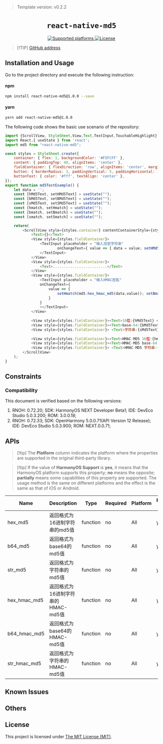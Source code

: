 > Template version: v0.2.2

<p align="center">
  <h1 align="center"> <code>react-native-md5</code> </h1>
</p>
<p align="center">
    <a href="https://github.com/kmend/react-native-md5">
        <img src="https://img.shields.io/badge/platforms-android%20|%20ios%20|%20harmony%20-lightgrey.svg" alt="Supported platforms" />
    </a>
    <a href="https://github.com/kmend/react-native-md5/blob/master/README.md">
        <img src="https://img.shields.io/badge/license-MIT-green.svg" alt="License" />
        <!-- <img src="https://img.shields.io/badge/license-Apache-blue.svg" alt="License" /> -->
    </a>
</p>

> [!TIP] [GitHub address](https://github.com/kmend/react-native-md5)

## Installation and Usage

Go to the project directory and execute the following instruction:

<!-- tabs:start -->

#### **npm**

```bash
npm install react-native-md5@1.0.0 --save
```

#### **yarn**

```bash
yarn add react-native-md5@1.0.0 
```

<!-- tabs:end -->

The following code shows the basic use scenario of the repository:

```js
import {ScrollView, StyleSheet,View,Text,TextInput,TouchableHighlight} from 'react-native';
import React,{ useState } from 'react';
import md5 from "react-native-md5";

const styles = StyleSheet.create({
    container: { flex: 1, backgroundColor: '#F5FCFF' },
    content: { paddingTop: 40, alignItems: 'center' },
    fieldContainer: { flexDirection: 'row', alignItems: 'center', marginBottom: 10 },
    button: { borderRadius: 3, paddingVertical: 5, paddingHorizontal: 10, backgroundColor: 'green', marginBottom: 10 },
    buttonText: { color: '#fff', textAlign: 'center' },
});
export function md5TestExample() {
	let data = '';
    const [hMd5Text, setHMd5Text] = useState("");
    const [bMd5Text, setBMd5Text] = useState("");
    const [sMd5Text, setSMd5Text] = useState("");
    const [hmatch, setHmatch] = useState("");
    const [bmatch, setBmatch] = useState("");
    const [smatch, setSmatch] = useState("");

    return(
        <ScrollView style={styles.container} contentContainerStyle={styles.content}>
            <Text>{}</Text>
            <View style={styles.fieldContainer}>
                <TextInput placeholder = "输入加密字符串" 
                        onChangeText={ value => { data = value; setHMd5Text(md5.hex_md5(value)); setBMd5Text(md5.b64_md5(value)); setSMd5Text(md5.str_md5(value)); }}>
                </TextInput>
            </View>
            <View style={styles.fieldContainer}>
                <Text>.........................</Text>
            </View>
            <View style={styles.fieldContainer}>
                <TextInput placeholder = "输入HMAC密匙"
                onChangeText={
                    value => { 
                        setHmatch(md5.hex_hmac_md5(data,value)); setBmatch(md5.b64_hmac_md5(data,value)); setSmatch(md5.str_hmac_md5(data,value)); 
                    }
                } 
                ></TextInput>
            </View>
            
            <View style={styles.fieldContainer}><Text>16位:{hMd5Text} </Text></View>
            <View style={styles.fieldContainer}><Text>base-64:{bMd5Text} </Text></View>
            <View style={styles.fieldContainer}> <Text>字符串:{sMd5Text} </Text></View>
            
            <View style={styles.fieldContainer}><Text>HMAC-MD5 16位:{hmatch} </Text></View>
            <View style={styles.fieldContainer}><Text>HMAC-MD5 base-64:{bmatch} </Text></View>
            <View style={styles.fieldContainer}> <Text>HMAC-MD5 字符串:{smatch} </Text></View>
        </ScrollView>
    );
}
```


## Constraints

### Compatibility

This document is verified based on the following versions:

1. RNOH: 0.72.20; SDK: HarmonyOS NEXT Developer Beta1; IDE: DevEco Studio 5.0.3.200; ROM: 3.0.0.18;
2. RNOH: 0.72.33; SDK: OpenHarmony 5.0.0.71(API Version 12 Release); IDE: DevEco Studio 5.0.3.900; ROM: NEXT.0.0.71;

## APIs

> [!tip] The **Platform** column indicates the platform where the properties are supported in the original third-party library.

> [!tip] If the value of **HarmonyOS Support** is **yes**, it means that the HarmonyOS platform supports this property; **no** means the opposite; **partially** means some capabilities of this property are supported. The usage method is the same on different platforms and the effect is the same as that of iOS or Android.

| Name | Description | Type | Required | Platform | HarmonyOS Support  |
| ---- | ----------- | ---- | -------- | -------- | ------------------ |
| hex_md5    |  返回格式为16进制字符串的md5值   | function | no       | All      | yes               |
| b64_md5           |   返回格式为base64的md5值  | function | no       | All      | yes               |
| str_md5 |   返回格式为字符串的md5值    | function | no       | All      | yes               |
| hex_hmac_md5        |   返回格式为16进制字符串的HMAC-md5值   | function | no       | All      | yes               |
| b64_hmac_md5        |   返回格式为base64的HMAC-md5值   | function | no       | All      | yes               |
| str_hmac_md5        |    返回格式为字符串的HMAC-md5值  | function | no       | All      | yes               |


## Known Issues

## Others

## License

This project is licensed under [The MIT License (MIT)](https://github.com/kmend/react-native-md5/blob/master/README.md).
